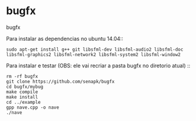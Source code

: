 bugfx
=====

bugfx

Para instalar as dependencias no ubuntu 14.04::

    sudo apt-get install g++ git libsfml-dev libsfml-audio2 libsfml-doc libsfml-graphics2 libsfml-network2 libsfml-system2 libsfml-window2

Para instalar e testar (OBS: ele vai recriar a pasta bugfx no diretorio atual) ::
    
    rm -rf bugfx
    git clone https://github.com/senapk/bugfx
    cd bugfx/mybug
    make compile
    make install
    cd ../example
    gpp nave.cpp -o nave
    ./nave
